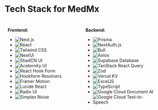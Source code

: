 # Tech Stack for MedMx

<div style="display: flex;">

<div style="flex: 50%; padding: 10px;">

**Frontend:**

- ![Next.js](https://img.shields.io/badge/Next.js-000000?logo=nextdotjs&logoColor=white)
- ![React](https://img.shields.io/badge/React-61DAFB?logo=react&logoColor=white)
- ![Tailwind CSS](https://img.shields.io/badge/Tailwind%20CSS-06B6D4?logo=tailwindcss&logoColor=white)
- ![NextUI](https://img.shields.io/badge/NextUI-1A1A1A?logo=nextui&logoColor=white)
- ![ShadCN UI](https://img.shields.io/badge/ShadCN%20UI-000000?logo=shadcnui&logoColor=white)
- ![Aceternity UI](https://img.shields.io/badge/Aceternity%20UI-1A1A1A?logo=aceternityui&logoColor=white)
- ![React Hook Form](https://img.shields.io/badge/React%20Hook%20Form-EC5990?logo=reacthookform&logoColor=white)
- ![Hookform Resolvers](https://img.shields.io/badge/@hookform/resolvers-EC5990?logo=reacthookform&logoColor=white)
- ![Framer Motion](https://img.shields.io/badge/Framer%20Motion-0055FF?logo=framer&logoColor=white)
- ![Lucide React](https://img.shields.io/badge/Lucide%20React-FBBF24?logo=react&logoColor=white)
- ![Radix UI](https://img.shields.io/badge/Radix%20UI-111111?logo=radixui&logoColor=white)
- ![Simplex Noise](https://img.shields.io/badge/Simplex%20Noise-000000?logo=javascript&logoColor=white)

</div>

<div style="flex: 50%; padding: 10px;">

**Backend:**

- ![Prisma](https://img.shields.io/badge/Prisma-2D3748?logo=prisma&logoColor=white)
- ![NextAuth.js](https://img.shields.io/badge/NextAuth.js-000000?logo=nextdotjs&logoColor=white)
- ![Bull](https://img.shields.io/badge/Bull-ED1C24?logo=bull&logoColor=white)
- ![Axios](https://img.shields.io/badge/Axios-5A29E4?logo=axios&logoColor=white)
- ![Supabase Database](https://img.shields.io/badge/Supabase-3ECF8E?logo=supabase&logoColor=white)
- ![TanStack React Query](https://img.shields.io/badge/TanStack%20React%20Query-FF4154?logo=reactquery&logoColor=white)
- ![Zod](https://img.shields.io/badge/Zod-000000?logo=typescript&logoColor=white)
- ![Vercel KV](https://img.shields.io/badge/@vercel/kv-000000?logo=vercel&logoColor=white)
- ![ExcelJS](https://img.shields.io/badge/ExcelJS-217346?logo=microsoftexcel&logoColor=white)
- ![TypeScript](https://img.shields.io/badge/TypeScript-3178C6?logo=typescript&logoColor=white)
- ![Google Cloud Document AI](https://img.shields.io/badge/Google%20Cloud-4285F4?logo=googlecloud&logoColor=white)
- ![Google Cloud Text-to-Speech](https://img.shields.io/badge/Google%20Cloud%20Text--to--Speech-4285F4?logo=googlecloud&logoColor=white)

</div>
